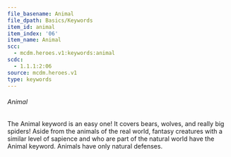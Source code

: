 ```yaml
---
file_basename: Animal
file_dpath: Basics/Keywords
item_id: animal
item_index: '06'
item_name: Animal
scc:
  - mcdm.heroes.v1:keywords:animal
scdc:
  - 1.1.1:2:06
source: mcdm.heroes.v1
type: keywords
---
```


###### Animal

The Animal keyword is an easy one! It covers bears, wolves, and really big spiders! Aside from the animals of the real world, fantasy creatures with a similar level of sapience and who are part of the natural world have the Animal keyword. Animals have only natural defenses.
